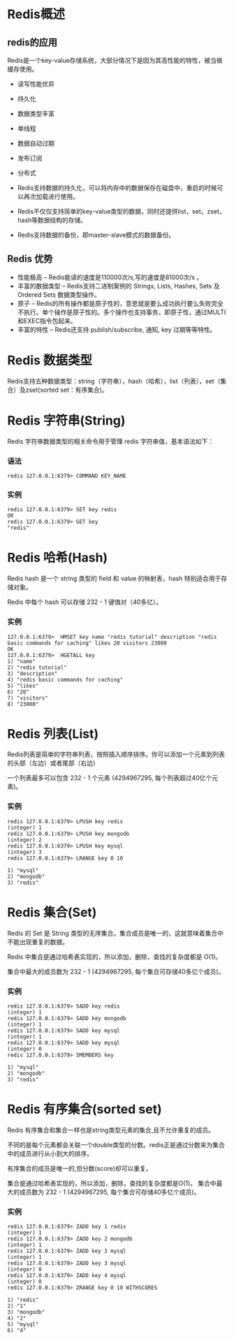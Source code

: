 # Redis概述

## redis的应用

Redis是一个key-value存储系统，大部分情况下是因为其高性能的特性，被当做缓存使用。

- 读写性能优异
- 持久化
- 数据类型丰富
- 单线程
- 数据自动过期
- 发布订阅
- 分布式

- Redis支持数据的持久化，可以将内存中的数据保存在磁盘中，重启的时候可以再次加载进行使用。
- Redis不仅仅支持简单的key-value类型的数据，同时还提供list，set，zset，hash等数据结构的存储。
- Redis支持数据的备份，即master-slave模式的数据备份。

## Redis 优势

- 性能极高 – Redis能读的速度是110000次/s,写的速度是81000次/s 。
- 丰富的数据类型 – Redis支持二进制案例的 Strings, Lists, Hashes, Sets 及 Ordered Sets 数据类型操作。
- 原子 – Redis的所有操作都是原子性的，意思就是要么成功执行要么失败完全不执行。单个操作是原子性的。多个操作也支持事务，即原子性，通过MULTI和EXEC指令包起来。
- 丰富的特性 – Redis还支持 publish/subscribe, 通知, key 过期等等特性。

# Redis 数据类型

Redis支持五种数据类型：string（字符串），hash（哈希），list（列表），set（集合）及zset(sorted set：有序集合)。

# Redis 字符串(String)

Redis 字符串数据类型的相关命令用于管理 redis 字符串值，基本语法如下：

### 语法

```
redis 127.0.0.1:6379> COMMAND KEY_NAME
```

### 实例

```shell
redis 127.0.0.1:6379> SET key redis
OK
redis 127.0.0.1:6379> GET key
"redis"
```

# Redis 哈希(Hash)

Redis hash 是一个 string 类型的 field 和 value 的映射表，hash 特别适合用于存储对象。

Redis 中每个 hash 可以存储 232 - 1 键值对（40多亿）。

### 实例

```shell
127.0.0.1:6379>  HMSET key name "redis tutorial" description "redis basic commands for caching" likes 20 visitors 23000
OK
127.0.0.1:6379>  HGETALL key
1) "name"
2) "redis tutorial"
3) "description"
4) "redis basic commands for caching"
5) "likes"
6) "20"
7) "visitors"
8) "23000"
```

# Redis 列表(List)

Redis列表是简单的字符串列表，按照插入顺序排序。你可以添加一个元素到列表的头部（左边）或者尾部（右边）

一个列表最多可以包含 232 - 1 个元素 (4294967295, 每个列表超过40亿个元素)。

### 实例

```shell
redis 127.0.0.1:6379> LPUSH key redis
(integer) 1
redis 127.0.0.1:6379> LPUSH key mongodb
(integer) 2
redis 127.0.0.1:6379> LPUSH key mysql
(integer) 3
redis 127.0.0.1:6379> LRANGE key 0 10

1) "mysql"
2) "mongodb"
3) "redis"
```

# Redis 集合(Set)

Redis 的 Set 是 String 类型的无序集合。集合成员是唯一的，这就意味着集合中不能出现重复的数据。

Redis 中集合是通过哈希表实现的，所以添加，删除，查找的复杂度都是 O(1)。

集合中最大的成员数为 232 - 1 (4294967295, 每个集合可存储40多亿个成员)。

### 实例

```shell
redis 127.0.0.1:6379> SADD key redis
(integer) 1
redis 127.0.0.1:6379> SADD key mongodb
(integer) 1
redis 127.0.0.1:6379> SADD key mysql
(integer) 1
redis 127.0.0.1:6379> SADD key mysql
(integer) 0
redis 127.0.0.1:6379> SMEMBERS key

1) "mysql"
2) "mongodb"
3) "redis"
```

# Redis 有序集合(sorted set)

Redis 有序集合和集合一样也是string类型元素的集合,且不允许重复的成员。

不同的是每个元素都会关联一个double类型的分数。redis正是通过分数来为集合中的成员进行从小到大的排序。

有序集合的成员是唯一的,但分数(score)却可以重复。

集合是通过哈希表实现的，所以添加，删除，查找的复杂度都是O(1)。 集合中最大的成员数为 232 - 1 (4294967295, 每个集合可存储40多亿个成员)。

### 实例

```shell
redis 127.0.0.1:6379> ZADD key 1 redis
(integer) 1
redis 127.0.0.1:6379> ZADD key 2 mongodb
(integer) 1
redis 127.0.0.1:6379> ZADD key 3 mysql
(integer) 1
redis 127.0.0.1:6379> ZADD key 3 mysql
(integer) 0
redis 127.0.0.1:6379> ZADD key 4 mysql
(integer) 0
redis 127.0.0.1:6379> ZRANGE key 0 10 WITHSCORES

1) "redis"
2) "1"
3) "mongodb"
4) "2"
5) "mysql"
6) "4"
```
